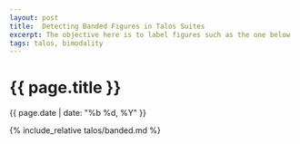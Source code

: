 ```yaml
---
layout: post
title:  Detecting Banded Figures in Talos Suites
excerpt: The objective here is to label figures such as the one below ...
tags: talos, bimodality
---
```


<h1> {{ page.title }} </h1>
<div class="pdate"> {{ page.date | date: "%b %d, %Y" }} </div>

{% include_relative talos/banded.md %}
